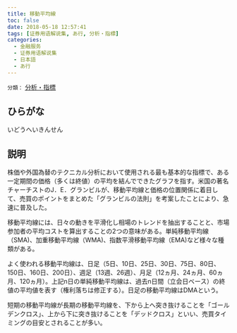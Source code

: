 ```yaml
---
title: 移動平均線
toc: false
date: 2018-05-18 12:57:41
tags: [证券用语解说集, あ行, 分析・指標]
categories:
  - 金融服务
  - 证券用语解说集
  - 日本語
  - あ行
---
```


`分類：` [分析・指標](/tags/分析・指標/)

## ひらがな

いどうへいきんせん

## 説明

株価や外国為替のテクニカル分析において使用される最も基本的な指標で、ある一定期間の価格（多くは終値）の平均を結んでできたグラフを指す。米国の著名チャーチストのJ．E．グランビルが、移動平均線と価格の位置関係に着目して、売買のポイントをまとめた「グランビルの法則」を考案したことにより、急速に普及した。

移動平均線には、日々の動きを平滑化し相場のトレンドを抽出することと、市場参加者の平均コストを算出することの2つの意味がある。単純移動平均線（SMA)、加重移動平均線（WMA)、指数平滑移動平均線（EMA)など様々な種類がある。

よく使われる移動平均線は、日足（5日、10日、25日、30日、75日、80日、150日、160日、200日）、週足（13週、26週）、月足（12ヵ月、24ヵ月、60ヵ月、120ヵ月）。上記n日の単純移動平均線は、過去n日間（立会日ベース）の終値の平均値を表す（権利落ちは修正する）。日足の移動平均線はDMAという。

短期の移動平均線が長期の移動平均線を、下から上へ突き抜けることを「ゴールデンクロス」、上から下に突き抜けることを「デッドクロス」といい、売買タイミングの目安とされることが多い。
